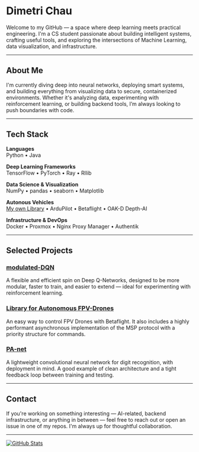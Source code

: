 # Dimetri Chau

Welcome to my GitHub — a space where deep learning meets practical engineering. I'm a CS student passionate about building intelligent systems, crafting useful tools, and exploring the intersections of Machine Learning, data visualization, and infrastructure.

---

## About Me

I'm currently diving deep into neural networks, deploying smart systems, and building everything from visualizing data to secure, containerized environments. Whether it's analyzing data, experimenting with reinforcement learning, or building backend tools, I’m always looking to push boundaries with code.

---

## Tech Stack

**Languages**  
Python • Java

**Deep Learning Frameworks**  
TensorFlow • PyTorch • Ray •  Rllib 

**Data Science & Visualization**  
NumPy • pandas • seaborn • Matplotlib

**Autonous Vehicles**  
[My own Library](https://github.com/Deonixlive/Control-Betaflight-Copter) •  ArduPilot • Betaflight • OAK-D Depth-AI 

**Infrastructure & DevOps**  
Docker • Proxmox • Nginx Proxy Manager • Authentik

---

## Selected Projects

### [modulated-DQN](https://github.com/Deonixlive/modulated-DQN)
A flexible and efficient spin on Deep Q-Networks, designed to be more modular, faster to train, and easier to extend — ideal for experimenting with reinforcement learning.

### [Library for Autonomous FPV-Drones](https://github.com/Deonixlive/Control-Betaflight-Copter)
An easy way to control FPV Drones with Betaflight. It also includes a highly performant asynchronous implementation of the MSP protocol with a priority structure for commands.

### [PA-net](https://github.com/Deonixlive/PA-net)
A lightweight convolutional neural network for digit recognition, with deployment in mind. A good example of clean architecture and a tight feedback loop between training and testing.

---

## Contact

If you're working on something interesting — AI-related, backend infrastructure, or anything in between — feel free to reach out or open an issue in one of my repos. I'm always up for thoughtful collaboration.

---

[![GitHub Stats](https://github-readme-stats.vercel.app/api?username=Deonixlive&show_icons=true&theme=radical)](https://github.com/Deonixlive)
